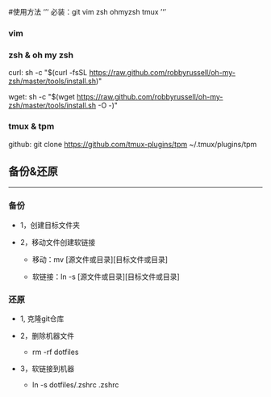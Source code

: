 #使用方法
‘’‘
必装：git vim zsh ohmyzsh tmux
’‘’
### vim

### zsh & oh my zsh
curl: 
sh -c "$(curl -fsSL https://raw.github.com/robbyrussell/oh-my-zsh/master/tools/install.sh)"

wget:
sh -c "$(wget https://raw.github.com/robbyrussell/oh-my-zsh/master/tools/install.sh -O -)"

### tmux & tpm
github:
git clone https://github.com/tmux-plugins/tpm ~/.tmux/plugins/tpm

## 备份&还原
---

### 备份

- 1，创建目标文件夹

- 2，移动文件创建软链接

    - 移动：mv [源文件或目录][目标文件或目录]

    - 软链接：ln -s [源文件或目录][目标文件或目录]

### 还原

- 1, 克隆git仓库

- 2，删除机器文件

    - rm -rf dotfiles

- 3，软链接到机器

    - ln -s dotfiles/.zshrc .zshrc
